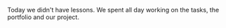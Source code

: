Today we didn't have lessons. We spent all day working on the tasks, the portfolio and our project.
